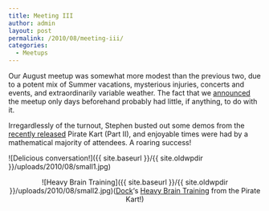 ```yaml
---
title: Meeting III
author: admin
layout: post
permalink: /2010/08/meeting-iii/
categories:
  - Meetups
---
```

Our August meetup was somewhat more modest than the previous two, due to a potent mix of Summer vacations, mysterious injuries, concerts and events, and extraordinarily variable weather. The fact that we [announced][1] the meetup only days beforehand probably had little, if anything, to do with it.

Irregardlessly of the turnout, Stephen busted out some demos from the [recently released][2] Pirate Kart (Part II), and enjoyable times were had by a mathematical majority of attendees. A roaring success!

![Delicious conversation!]({{ site.baseurl }}/{{ site.oldwpdir }}/uploads/2010/08/small1.jpg)

<p style="text-align: center;">
  ![Heavy Brain Training]({{ site.baseurl }}/{{ site.oldwpdir }}/uploads/2010/08/small2.jpg)(<a href="http://starfruitgames.com/blog/">Dock</a>&#8216;s <a href="http://www.glorioustrainwrecks.com/node/820">Heavy Brain Training</a> from the Pirate Kart!)
</p>

 [1]: http://www.montrealindies.com/?p=34
 [2]: http://www.glorioustrainwrecks.com/wiki/The_529_in_1_Klik_and_Play_Pirate_Kart_Part_II%3A_Klik_Harder